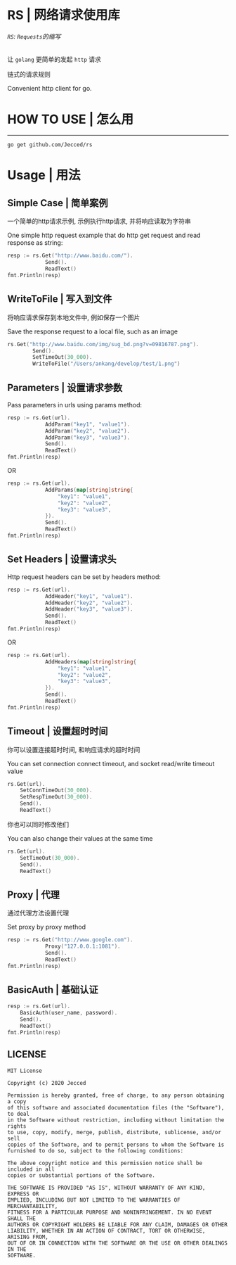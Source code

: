 # RS | 网络请求使用库

###### `RS`: `Requests`的缩写

让 `golang` 更简单的发起 `http` 请求

链式的请求规则

Convenient http client for go.

# HOW TO USE | 怎么用

---
```shell
go get github.com/Jecced/rs
```

# Usage | 用法

## Simple Case | 简单案例

一个简单的http请求示例, 示例执行http请求, 并将响应读取为字符串 

One simple http request example that do http get request and read response as string:
```go
resp := rs.Get("http://www.baidu.com/").
            Send().
            ReadText()
fmt.Println(resp)
```

## WriteToFile | 写入到文件

将响应请求保存到本地文件中, 例如保存一个图片

Save the response request to a local file, such as an image
```go
rs.Get("http://www.baidu.com/img/sug_bd.png?v=09816787.png").
		Send().
		SetTimeOut(30_000).
		WriteToFile("/Users/ankang/develop/test/1.png")
```

## Parameters | 设置请求参数

Pass parameters in urls using params method:
```go
resp := rs.Get(url).
            AddParam("key1", "value1").
            AddParam("key2", "value2").
            AddParam("key3", "value3").
            Send().
            ReadText()
fmt.Println(resp)
```
OR
```go
resp := rs.Get(url).
            AddParams(map[string]string{
                "key1": "value1",
                "key2": "value2",
                "key3": "value3",
            }).
            Send().
            ReadText()
fmt.Println(resp)
```

## Set Headers | 设置请求头

Http request headers can be set by headers method:
```go
resp := rs.Get(url).
            AddHeader("key1", "value1").
            AddHeader("key2", "value2").
            AddHeader("key3", "value3").
            Send().
            ReadText()
fmt.Println(resp)
```
OR
```go
resp := rs.Get(url).
            AddHeaders(map[string]string{
                "key1": "value1",
                "key2": "value2",
                "key3": "value3",
            }).
            Send().
            ReadText()
fmt.Println(resp)
```

## Timeout | 设置超时时间

你可以设置连接超时时间, 和响应请求的超时时间

You can set connection connect timeout, and socket read/write timeout value
```go
rs.Get(url).
    SetConnTimeOut(30_000).
    SetRespTimeOut(30_000).
    Send().
    ReadText()
```

你也可以同时修改他们

You can also change their values at the same time
```go
rs.Get(url).
    SetTimeOut(30_000).
    Send().
    ReadText()
```

## Proxy | 代理

通过代理方法设置代理

Set proxy by proxy method
```go
resp := rs.Get("http://www.google.com").
            Proxy("127.0.0.1:1081").
            Send().
            ReadText()
fmt.Println(resp)
```

## BasicAuth | 基础认证

```go
resp := rs.Get(url).
    BasicAuth(user_name, password).
    Send().
    ReadText()
fmt.Println(resp)
```




## LICENSE

    MIT License
    
    Copyright (c) 2020 Jecced
    
    Permission is hereby granted, free of charge, to any person obtaining a copy
    of this software and associated documentation files (the "Software"), to deal
    in the Software without restriction, including without limitation the rights
    to use, copy, modify, merge, publish, distribute, sublicense, and/or sell
    copies of the Software, and to permit persons to whom the Software is
    furnished to do so, subject to the following conditions:
    
    The above copyright notice and this permission notice shall be included in all
    copies or substantial portions of the Software.
    
    THE SOFTWARE IS PROVIDED "AS IS", WITHOUT WARRANTY OF ANY KIND, EXPRESS OR
    IMPLIED, INCLUDING BUT NOT LIMITED TO THE WARRANTIES OF MERCHANTABILITY,
    FITNESS FOR A PARTICULAR PURPOSE AND NONINFRINGEMENT. IN NO EVENT SHALL THE
    AUTHORS OR COPYRIGHT HOLDERS BE LIABLE FOR ANY CLAIM, DAMAGES OR OTHER
    LIABILITY, WHETHER IN AN ACTION OF CONTRACT, TORT OR OTHERWISE, ARISING FROM,
    OUT OF OR IN CONNECTION WITH THE SOFTWARE OR THE USE OR OTHER DEALINGS IN THE
    SOFTWARE.